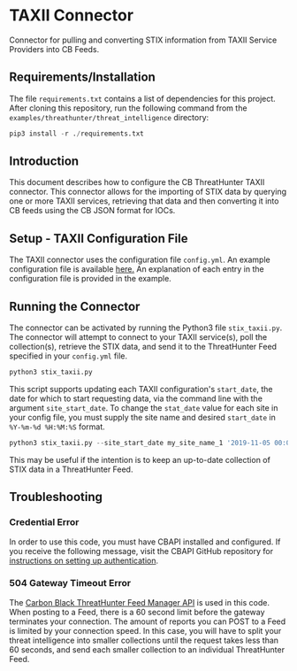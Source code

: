 # TAXII Connector
Connector for pulling and converting STIX information from TAXII Service Providers into CB Feeds.

## Requirements/Installation

The file `requirements.txt` contains a list of dependencies for this project. After cloning this repository, run the following command from the `examples/threathunter/threat_intelligence` directory:

```python
pip3 install -r ./requirements.txt
```

## Introduction
This document describes how to configure the CB ThreatHunter TAXII connector.
This connector allows for the importing of STIX data by querying one or more TAXII services, retrieving that data and then converting it into CB feeds using the CB JSON format for IOCs.

## Setup - TAXII Configuration File
The TAXII connector uses the configuration file `config.yml`. An example configuration file is available [here.](config.yml) An explanation of each entry in the configuration file is provided in the example.


## Running the Connector
The connector can be activated by running the Python3 file `stix_taxii.py`. The connector will attempt to connect to your TAXII service(s), poll the collection(s), retrieve the STIX data, and send it to the ThreatHunter Feed specified in your `config.yml` file.

```python
python3 stix_taxii.py
```

This script supports updating each TAXII configuration's `start_date`, the date for which to start requesting data, via the command line with the argument `site_start_date`. To change the `stat_date` value for each site in your config file, you must supply the site name and desired `start_date` in `%Y-%m-%d %H:%M:%S` format.

```python
python3 stix_taxii.py --site_start_date my_site_name_1 '2019-11-05 00:00:00' my_site_name_2 '2019-11-05 00:00:00'
```

This may be useful if the intention is to keep an up-to-date collection of STIX data in a ThreatHunter Feed.

## Troubleshooting

### Credential Error
In order to use this code, you must have CBAPI installed and configured. If you receive the following message, visit the CBAPI GitHub repository for [instructions on setting up authentication](https://developer.carbonblack.com/reference/carbon-black-cloud/authentication/).

### 504 Gateway Timeout Error
The [Carbon Black ThreatHunter Feed Manager API](https://developer.carbonblack.com/reference/carbon-black-cloud/cb-threathunter/latest/feed-api/) is used in this code. When posting to a Feed, there is a 60 second limit before the gateway terminates your connection. The amount of reports you can POST to a Feed is limited by your connection speed. In this case, you will have to split your threat intelligence into smaller collections until the request takes less than 60 seconds, and send each smaller collection to an individual ThreatHunter Feed.
